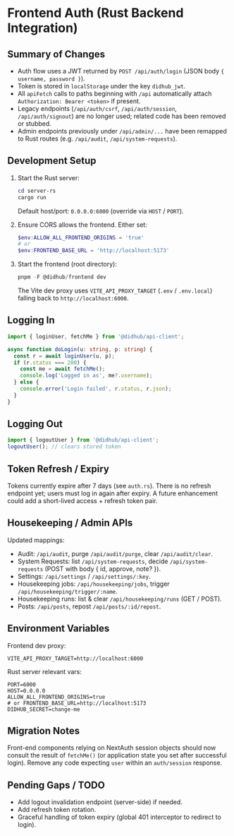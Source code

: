 # Frontend Auth (Rust Backend Integration)

## Summary of Changes

- Auth flow uses a JWT returned by `POST /api/auth/login` (JSON body
  `{ username, password }`).
- Token is stored in `localStorage` under the key `didhub_jwt`.
- All `apiFetch` calls to paths beginning with `/api` automatically attach
  `Authorization: Bearer <token>` if present.
- Legacy endpoints (`/api/auth/csrf`, `/api/auth/session`, `/api/auth/signout`)
  are no longer used; related code has been removed or stubbed.
- Admin endpoints previously under `/api/admin/...` have been remapped to Rust
  routes (e.g. `/api/audit`, `/api/system-requests`).

## Development Setup

1. Start the Rust server:

   ```powershell
   cd server-rs
   cargo run
   ```

   Default host/port: `0.0.0.0:6000` (override via `HOST` / `PORT`).

2. Ensure CORS allows the frontend. Either set:

   ```powershell
   $env:ALLOW_ALL_FRONTEND_ORIGINS = 'true'
   # or
   $env:FRONTEND_BASE_URL = 'http://localhost:5173'
   ```

3. Start the frontend (root directory):
   ```powershell
   pnpm -F @didhub/frontend dev
   ```
   The Vite dev proxy uses `VITE_API_PROXY_TARGET` (`.env` / `.env.local`)
   falling back to `http://localhost:6000`.

## Logging In

```ts
import { loginUser, fetchMe } from '@didhub/api-client';

async function doLogin(u: string, p: string) {
  const r = await loginUser(u, p);
  if (r.status === 200) {
    const me = await fetchMe();
    console.log('Logged in as', me?.username);
  } else {
    console.error('Login failed', r.status, r.json);
  }
}
```

## Logging Out

```ts
import { logoutUser } from '@didhub/api-client';
logoutUser(); // clears stored token
```

## Token Refresh / Expiry

Tokens currently expire after 7 days (see `auth.rs`). There is no refresh
endpoint yet; users must log in again after expiry. A future enhancement could
add a short-lived access + refresh token pair.

## Housekeeping / Admin APIs

Updated mappings:

- Audit: `/api/audit`, purge `/api/audit/purge`, clear `/api/audit/clear`.
- System Requests: list `/api/system-requests`, decide `/api/system-requests` (POST with body { id, approve, note? }).
- Settings: `/api/settings` / `/api/settings/:key`.
- Housekeeping jobs: `/api/housekeeping/jobs`, trigger
  `/api/housekeeping/trigger/:name`.
- Housekeeping runs: list & clear `/api/housekeeping/runs` (GET / POST).
- Posts: `/api/posts`, repost `/api/posts/:id/repost`.

## Environment Variables

Frontend dev proxy:

```
VITE_API_PROXY_TARGET=http://localhost:6000
```

Rust server relevant vars:

```
PORT=6000
HOST=0.0.0.0
ALLOW_ALL_FRONTEND_ORIGINS=true
# or FRONTEND_BASE_URL=http://localhost:5173
DIDHUB_SECRET=change-me
```

## Migration Notes

Front-end components relying on NextAuth session objects should now consult the
result of `fetchMe()` (or application state you set after successful login).
Remove any code expecting `user` within an `auth/session` response.

## Pending Gaps / TODO

- Add logout invalidation endpoint (server-side) if needed.
- Add refresh token rotation.
- Graceful handling of token expiry (global 401 interceptor to redirect to
  login).
